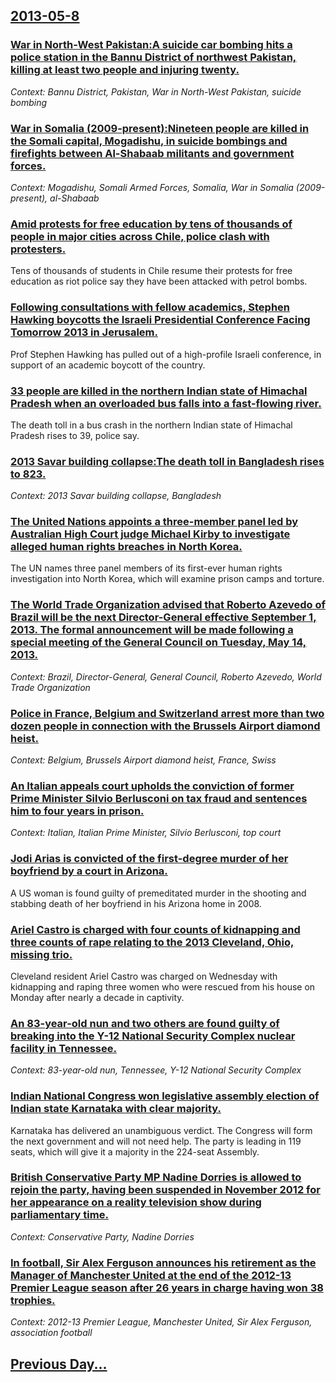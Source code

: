 ## [2013-05-8](/news/2013/05/8/index.md)

### [War in North-West Pakistan:A suicide car bombing hits a police station in the Bannu District of northwest Pakistan, killing at least two people and injuring twenty. ](/news/2013/05/8/war-in-north-west-pakistan-pa-suicide-car-bombing-hits-a-police-station-in-the-bannu-district-of-northwest-pakistan-killing-at-least-two-pe.md)
_Context: Bannu District, Pakistan, War in North-West Pakistan, suicide bombing_

### [War in Somalia (2009-present):Nineteen people are killed in the Somali capital, Mogadishu, in suicide bombings and firefights between Al-Shabaab  militants and government forces. ](/news/2013/05/8/war-in-somalia-2009apresent-pnineteen-people-are-killed-in-the-somali-capital-mogadishu-in-suicide-bombings-and-firefights-between-al.md)
_Context: Mogadishu, Somali Armed Forces, Somalia, War in Somalia (2009-present), al-Shabaab_

### [Amid protests for free education by tens of thousands of people in major cities across Chile, police clash with protesters. ](/news/2013/05/8/amid-protests-for-free-education-by-tens-of-thousands-of-people-in-major-cities-across-chile-police-clash-with-protesters.md)
Tens of thousands of students in Chile resume their protests for free education as riot police say they have been attacked with petrol bombs.

### [Following consultations with fellow academics, Stephen Hawking boycotts the Israeli Presidential Conference Facing Tomorrow 2013 in Jerusalem. ](/news/2013/05/8/following-consultations-with-fellow-academics-stephen-hawking-boycotts-the-israeli-presidential-conference-facing-tomorrow-2013-in-jerusale.md)
Prof Stephen Hawking has pulled out of a high-profile Israeli conference, in support of an academic boycott of the country.

### [33 people are killed in the northern Indian state of Himachal Pradesh when an overloaded bus falls into a fast-flowing river. ](/news/2013/05/8/33-people-are-killed-in-the-northern-indian-state-of-himachal-pradesh-when-an-overloaded-bus-falls-into-a-fast-flowing-river.md)
The death toll in a bus crash in the northern Indian state of Himachal Pradesh rises to 39, police say.

### [2013 Savar building collapse:The death toll in Bangladesh rises to 823. ](/news/2013/05/8/2013-savar-building-collapse-pthe-death-toll-in-bangladesh-rises-to-823.md)
_Context: 2013 Savar building collapse, Bangladesh_

### [The United Nations appoints a three-member panel led by Australian High Court judge Michael Kirby to investigate alleged human rights breaches in North Korea. ](/news/2013/05/8/the-united-nations-appoints-a-three-member-panel-led-by-australian-high-court-judge-michael-kirby-to-investigate-alleged-human-rights-breach.md)
The UN names three panel members of its first-ever human rights investigation into North Korea, which will examine prison camps and torture.

### [The World Trade Organization advised that Roberto Azevedo of Brazil will be the next Director-General effective September 1, 2013. The formal announcement will be made following a special meeting of the General Council on Tuesday,  May 14, 2013. ](/news/2013/05/8/the-world-trade-organization-advised-that-roberto-azevaado-of-brazil-will-be-the-next-director-general-effective-september-1-2013-the-form.md)
_Context: Brazil, Director-General, General Council, Roberto Azevedo, World Trade Organization_

### [Police in France, Belgium and Switzerland arrest more than two dozen people in connection with the Brussels Airport diamond heist. ](/news/2013/05/8/police-in-france-belgium-and-switzerland-arrest-more-than-two-dozen-people-in-connection-with-the-brussels-airport-diamond-heist.md)
_Context: Belgium, Brussels Airport diamond heist, France, Swiss_

### [An Italian appeals court upholds the conviction of former Prime Minister Silvio Berlusconi on tax fraud and sentences him to four years in prison. ](/news/2013/05/8/an-italian-appeals-court-upholds-the-conviction-of-former-prime-minister-silvio-berlusconi-on-tax-fraud-and-sentences-him-to-four-years-in-p.md)
_Context: Italian, Italian Prime Minister, Silvio Berlusconi, top court_

### [Jodi Arias is convicted of the first-degree murder of her boyfriend by a court in Arizona. ](/news/2013/05/8/jodi-arias-is-convicted-of-the-first-degree-murder-of-her-boyfriend-by-a-court-in-arizona.md)
A US woman is found guilty of premeditated murder in the shooting and stabbing death of her boyfriend in his Arizona home in 2008.

### [Ariel Castro is charged with four counts of kidnapping and three counts of rape relating to the 2013 Cleveland, Ohio, missing trio. ](/news/2013/05/8/ariel-castro-is-charged-with-four-counts-of-kidnapping-and-three-counts-of-rape-relating-to-the-2013-cleveland-ohio-missing-trio.md)
Cleveland resident Ariel Castro was charged on Wednesday with kidnapping and raping three women who were rescued from his house on Monday after nearly a decade in captivity.

### [An 83-year-old nun and two others are found guilty of breaking into the Y-12 National Security Complex nuclear facility in Tennessee. ](/news/2013/05/8/an-83-year-old-nun-and-two-others-are-found-guilty-of-breaking-into-the-y-12-national-security-complex-nuclear-facility-in-tennessee.md)
_Context: 83-year-old nun, Tennessee, Y-12 National Security Complex_

### [Indian National Congress won legislative assembly election of Indian state Karnataka with clear majority. ](/news/2013/05/8/indian-national-congress-won-legislative-assembly-election-of-indian-state-karnataka-with-clear-majority.md)
Karnataka has delivered an unambiguous verdict. The Congress will form the next government and will not need help. The party is leading in 119 seats, which will give it a majority in the 224-seat Assembly.

### [British Conservative Party MP Nadine Dorries is allowed to rejoin the party, having been suspended in November 2012 for her appearance on a reality television show during parliamentary time. ](/news/2013/05/8/british-conservative-party-mp-nadine-dorries-is-allowed-to-rejoin-the-party-having-been-suspended-in-november-2012-for-her-appearance-on-a.md)
_Context: Conservative Party, Nadine Dorries_

### [In football, Sir Alex Ferguson announces his retirement as the Manager of Manchester United at the end of the 2012-13 Premier League season after 26 years in charge having won 38 trophies. ](/news/2013/05/8/in-football-sir-alex-ferguson-announces-his-retirement-as-the-manager-of-manchester-united-at-the-end-of-the-2012a13-premier-league-seaso.md)
_Context: 2012-13 Premier League, Manchester United, Sir Alex Ferguson, association football_

## [Previous Day...](/news/2013/05/7/index.md)


